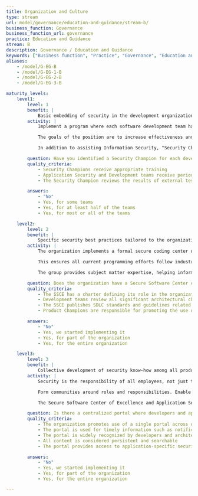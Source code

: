 ```yaml
---
title: Organization and Culture
type: stream
url: model/governance/education-and-guidance/stream-b/
business_function: Governance
business_function_url: governance
practice: Education and Guidance
stream: B
description: Governance / Education and Guidance
keywords: ["Business function", "Practice", "Governance", "Education and Guidance"]
aliases:
    - /model/G-EG-B
    - /model/G-EG-1-B
    - /model/G-EG-2-B
    - /model/G-EG-3-B

maturity_levels:
    level1:
        level: 1
        benefit: |
            Basic embedding of security in the development organization
        activity: |
            Implement a program where each software development team has a member considered a "Security Champion" who is the liaison between Information Security and developers. Depending on the size and structure of the team the "Security Champion" may be a software developer, tester, or a product manager. The "Security Champion" has a set number of hours per week for Information Security related activities. They participate in periodic briefings to increase awareness and expertise in different security disciplines. "Security Champions" have additional training to help develop these roles as Software Security subject-matter experts. You may need to customize the way you create and support "Security Champions" for cultural reasons.

            The goals of the position are to increase effectiveness and efficiency of application security and compliance and to strengthen the relationship between various teams and Information Security. To achieve these objectives, "Security Champions" assist with researching, verifying, and prioritizing security and compliance related software defects. They are involved in all Risk Assessments, Threat Assessments, and Architectural Reviews to help identify opportunities to remediate security defects by making the architecture of the application more resilient and reducing the attack threat surface.

            In addition to assisting Information Security, "Security Champions" provide periodic reviews of all security-related issues for the project team so everyone is aware of the problems and any current and future remediation efforts. These reviews are leveraged to help brainstorm solutions to more complex problems by engaging the entire development team.

        question: Have you identified a Security Champion for each development team?
        quality_criteria:
            - Security Champions receive appropriate training
            - Application Security and Development teams receive periodic briefings from Security Champions on the overall status of security initiatives and fixes
            - The Security Champion reviews the results of external testing before adding to the application backlog

        answers:
            - "No"
            - Yes, for some teams
            - Yes, for at least half of the teams
            - Yes, for most or all of the teams

    level2:
        level: 2
        benefit: |
            Specific security best practices tailored to the organization
        activity: |
            The organization implements a formal secure coding center of excellence, with architects and senior developers representing the different business units and technology stacks. The team has an official charter and defines standards and best practices to improve software development practices. The goal is to mitigate the way velocity of change in technology, programming languages, and development frameworks and libraries makes it difficult for Information Security professionals to be fully informed of all the technical nuances that impact security. Even developers often struggle keeping up with all the changes and new tools intended to make software development faster, better, and safer.

            This ensures all current programming efforts follow industry's best practices and organization's development and implementation standards include all critical configuration settings. It helps identify, train, and support "Product Champions", responsible for assisting different teams with implementing tools that automate, streamline, or improve various aspects of the SDLC. It identifies development teams with higher maturity levels within their SDLC and the practices and tools that enable these achievements, with the goal of replicating them to other teams.

            The group provides subject matter expertise, helping information security teams evaluate tools and solutions to improve application security, ensuring these tools are not only useful but also compatible with the way different teams develop applications. Teams looking to make significant architectural changes to their software consult with this group to avoid adversely impacting the SDLC lifecycle or established security controls.

        question: Does the organization have a Secure Software Center of Excellence (SSCE)?
        quality_criteria:
            - The SSCE has a charter defining its role in the organization
            - Development teams review all significant architectural changes with the SSCE
            - The SSCE publishes SDLC standards and guidelines related to Application Security
            - Product Champions are responsible for promoting the use of specific security tools

        answers:
            - "No"
            - Yes, we started implementing it
            - Yes, for part of the organization
            - Yes, for the entire organization

    level3:
        level: 3
        benefit: |
            Collective development of security know-how among all product teams
        activity: |
            Security is the responsibility of all employees, not just the Information Security team. Deploy communication and knowledge sharing platforms to help developers build communities around different technologies, tools, and programming languages. In these communities employees share information, discuss challenges with other developers, and search the knowledge base for answers to previously discussed issues.

            Form communities around roles and responsibilities. Enable developers and engineers from different teams and business units to communicate freely so they can benefit from each other's expertise. Encourage participation, set up a program to promote those who help the most people as thought leaders, and have management recognize them. In addition to improving application security, this platform may help identify future members of the Secure Software Center of Excellence, or 'Security Champions' based on their expertise and willingness to help others.

            The Secure Software Center of Excellence and Application Security teams review the information portal regularly for insights into the new and upcoming technologies, as well as opportunities to assist the development community with new initiatives, tools, programs, and training resources. Use the portal to disseminate information about new standards, tools, and resources to all developers for the continued improvement of SDLC maturity and application security.

        question: Is there a centralized portal where developers and application security professionals from different teams and business units are able to communicate and share information?
        quality_criteria:
            - The organization promotes use of a single portal across different teams and business units
            - The portal is used for timely information such as notification of security incidents, tool updates, architectural standard changes, and other related announcements
            - The portal is widely recognized by developers and architects as a centralized repository of the organization-specific application security information
            - All content is considered persistent and searchable
            - The portal provides access to application-specific security metrics

        answers:
            - "No"
            - Yes, we started implementing it
            - Yes, for part of the organization
            - Yes, for the entire organization

---
```


